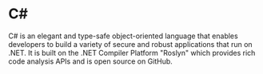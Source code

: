 # C\#

C# is an elegant and type-safe object-oriented language that enables developers
to build a variety of secure and robust applications that run on .NET. It is
built on the .NET Compiler Platform "Roslyn" which provides rich code analysis
APIs and is open source on GitHub.
